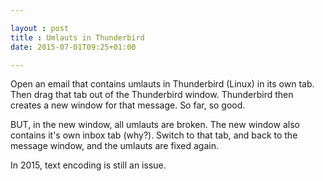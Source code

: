 ```yaml
---

layout : post
title : Umlauts in Thunderbird
date: 2015-07-01T09:25+01:00

---
```


Open an email that contains umlauts in Thunderbird (Linux) in its own tab. Then drag that tab out of the Thunderbird window. Thunderbird then creates a new window for that message. So far, so good.

BUT, in the new window, all umlauts are broken. The new window also contains it's own inbox tab (why?). Switch to that tab, and back to the message window, and the umlauts are fixed again.

In 2015, text encoding is still an issue.
